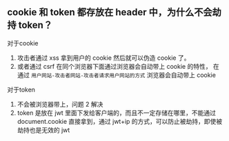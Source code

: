 ## cookie 和 token 都存放在 header 中，为什么不会劫持 token？   
   
对于cookie   
1. 攻击者通过 xss 拿到用户的 cookie 然后就可以伪造 cookie 了。 
2. 或者通过 csrf 在同个浏览器下面通过浏览器会自动带上 cookie 的特性，
在通过 ```用户网站-攻击者网站-攻击者请求用户网站的方式``` 浏览器会自动带上 cookie 
   
对于token 
1. 不会被浏览器带上，问题 2 解决 
2. token 是放在 jwt 里面下发给客户端的，而且不一定存储在哪里，不能通过 document.cookie 直接拿到，通过 jwt+ip 的方式，可以防止被劫持，即使被劫持也是无效的 jwt